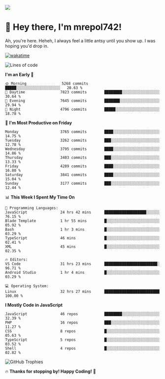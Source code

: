 ![](https://media.tenor.com/FUEC3dPyVhEAAAAM/welcome-back-minions.gif)

# 👋 Hey there, I'm mrepol742!
Ah, you're here. Heheh, 
I always feel a little antsy until you show up. I was hoping you'd drop in.

[![wakatime](https://wakatime.com/badge/user/8ad4afa2-1a56-40d1-a949-4663473915b6.svg)](https://wakatime.com/@mrepol742)

<!--START_SECTION:mrepol742-->
![Lines of code](https://img.shields.io/badge/From%20Hello%20World%20I%27ve%20Written-20.0%20million%20lines%20of%20code-blue)

**I'm an Early 🐤** 

```text
🌞 Morning                5268 commits        █████░░░░░░░░░░░░░░░░░░░░   20.63 % 
🌆 Daytime                7823 commits        ████████░░░░░░░░░░░░░░░░░   30.64 % 
🌃 Evening                7645 commits        ███████░░░░░░░░░░░░░░░░░░   29.94 % 
🌙 Night                  4796 commits        █████░░░░░░░░░░░░░░░░░░░░   18.78 % 
```
📅 **I'm Most Productive on Friday** 

```text
Monday                   3765 commits        ████░░░░░░░░░░░░░░░░░░░░░   14.75 % 
Tuesday                  3262 commits        ███░░░░░░░░░░░░░░░░░░░░░░   12.78 % 
Wednesday                3795 commits        ████░░░░░░░░░░░░░░░░░░░░░   14.86 % 
Thursday                 3403 commits        ███░░░░░░░░░░░░░░░░░░░░░░   13.33 % 
Friday                   4289 commits        ████░░░░░░░░░░░░░░░░░░░░░   16.80 % 
Saturday                 3841 commits        ████░░░░░░░░░░░░░░░░░░░░░   15.04 % 
Sunday                   3177 commits        ███░░░░░░░░░░░░░░░░░░░░░░   12.44 % 
```


📊 **This Week I Spent My Time On** 

```text
💬 Programming Languages: 
JavaScript               24 hrs 42 mins      ███████████████████░░░░░░   76.15 % 
Blade Template           1 hr 55 mins        █░░░░░░░░░░░░░░░░░░░░░░░░   05.92 % 
Bash                     1 hr 3 mins         █░░░░░░░░░░░░░░░░░░░░░░░░   03.29 % 
TypeScript               46 mins             █░░░░░░░░░░░░░░░░░░░░░░░░   02.41 % 
XML                      45 mins             █░░░░░░░░░░░░░░░░░░░░░░░░   02.35 % 

🔥 Editors: 
VS Code                  31 hrs 23 mins      ████████████████████████░   96.71 % 
Android Studio           1 hr 4 mins         █░░░░░░░░░░░░░░░░░░░░░░░░   03.29 % 

💻 Operating System: 
Linux                    32 hrs 27 mins      █████████████████████████   100.00 % 
```

**I Mostly Code in JavaScript** 

```text
JavaScript               46 repos            ████████░░░░░░░░░░░░░░░░░   32.39 % 
PHP                      16 repos            ███░░░░░░░░░░░░░░░░░░░░░░   11.27 % 
CSS                      8 repos             █░░░░░░░░░░░░░░░░░░░░░░░░   05.63 % 
TypeScript               5 repos             █░░░░░░░░░░░░░░░░░░░░░░░░   03.52 % 
Shell                    4 repos             █░░░░░░░░░░░░░░░░░░░░░░░░   02.82 % 
```




<!--END_SECTION:mrepol742-->

![GitHub Trophies](https://github-profile-trophy.vercel.app/?username=mrepol742&theme=dracula)

🔥 **Thanks for stopping by! Happy Coding!** 🚀
